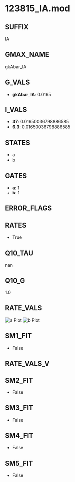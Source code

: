 # 123815_IA.mod

## SUFFIX

IA

## GMAX_NAME

gkAbar_IA

## G_VALS

- **gkAbar_IA**: 0.0165

## I_VALS

- **37**: 0.01650036798886585
- **6.3**: 0.01650036798886585

## STATES

- a
- b

## GATES

- **a**: 1
- **b**: 1

## ERROR_FLAGS


## RATES

- True

## Q10_TAU

nan

## Q10_G

1.0

## RATE_VALS

![a Plot](/Users/pbozelos/Dropbox/icg-Chai-Panos/supermodels/output_markdown_files/K/123815_IA.mod/images/a.png)
![b Plot](/Users/pbozelos/Dropbox/icg-Chai-Panos/supermodels/output_markdown_files/K/123815_IA.mod/images/b.png)

## SM1_FIT

- False

## RATE_VALS_V

## SM2_FIT

- False

## SM3_FIT

- False

## SM4_FIT

- False

## SM5_FIT

- False

